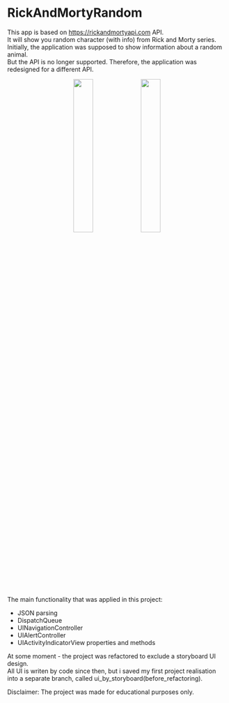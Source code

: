 # RickAndMortyRandom
This app is based on https://rickandmortyapi.com API.\
It will show you random character (with info) from Rick and Morty series.\
Initially, the application was supposed to show information about a random animal.\
But the API is no longer supported. Therefore, the application was redesigned for a different API.

<p align="center">
<img src="https://user-images.githubusercontent.com/82824022/212749453-ddb60dee-c5df-4269-b6d3-3a5f7dca300e.PNG" width=30% height=30%>
<img src="https://user-images.githubusercontent.com/82824022/212749024-70265034-e4d6-4b64-947d-0797d786242e.PNG" width=30% height=30%>
</p>

The main functionality that was applied in this project:
- JSON parsing
- DispatchQueue
- UINavigationController
- UIAlertController
- UIActivityIndicatorView properties and methods

At some moment - the project was refactored to exclude a storyboard UI design.\
All UI is writen by code since then, but i saved my first project realisation into a separate branch, called ui_by_storyboard(before_refactoring).

Disclaimer:
The project was made for educational purposes only.
